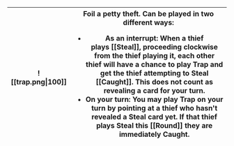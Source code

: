 |![[trap.png\|100]]|Foil a petty theft. Can be played in two different ways:<ul><li>As an interrupt: When a thief plays [[Steal]], proceeding clockwise from the thief playing it, each other thief will have a chance to play **Trap** and get the thief attempting to **Steal** [[Caught]]. This does not count as revealing a card for your turn.</li><li>On your turn: You may play **Trap** on your turn by pointing at a thief who hasn't revealed a **Steal** card yet. If that thief plays **Steal** this [[Round]] they are immediately **Caught**.</li></ul>|
|-|-|
